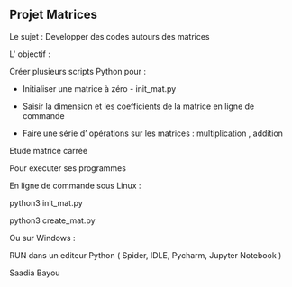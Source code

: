 Projet Matrices
----------------

Le sujet : Developper des codes autours des matrices 
 


L' objectif : 

Créer plusieurs scripts Python pour : 

- Initialiser une matrice à zéro - init_mat.py 

- Saisir la dimension et les coefficients de la matrice en ligne de commande 

- Faire une série d’ opérations sur les matrices : multiplication , addition 






Etude matrice carrée


Pour executer ses programmes 

En ligne de commande sous Linux :

python3 init_mat.py

python3 create_mat.py



Ou sur Windows :

RUN dans un editeur Python ( Spider, IDLE, Pycharm, Jupyter Notebook )



Saadia Bayou